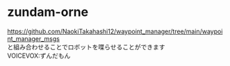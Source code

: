 # zundam-orne
https://github.com/NaokiTakahashi12/waypoint_manager/tree/main/waypoint_manager_msgs  
と組み合わせることでロボットを喋らせることができます  
VOICEVOX:ずんだもん  
